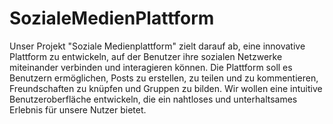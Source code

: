 # SozialeMedienPlattform
 Unser Projekt "Soziale Medienplattform" zielt darauf ab, eine innovative Plattform zu entwickeln, auf der Benutzer ihre sozialen Netzwerke miteinander verbinden und interagieren können. Die Plattform soll es Benutzern ermöglichen, Posts zu erstellen, zu teilen und zu kommentieren, Freundschaften zu knüpfen und Gruppen zu bilden. Wir wollen eine intuitive Benutzeroberfläche entwickeln, die ein nahtloses und unterhaltsames Erlebnis für unsere Nutzer bietet.
